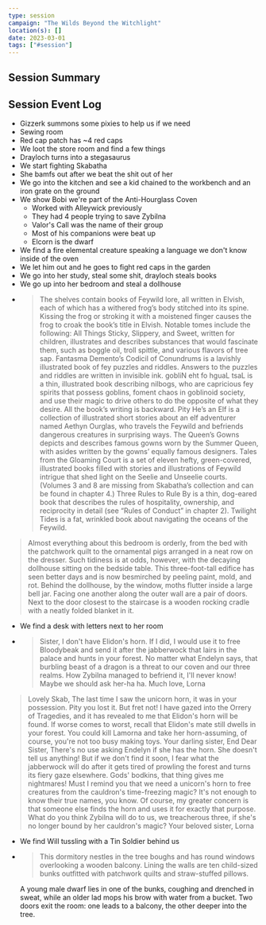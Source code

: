 ```yaml
---
type: session
campaign: "The Wilds Beyond the Witchlight"
location(s): []
date: 2023-03-01
tags: ["#session"]
---
```


## Session Summary

## Session Event Log

- Gizzerk summons some pixies to help us if we need
- Sewing room
- Red cap patch has ~4 red caps
- We loot the store room and find a few things
- Drayloch turns into a stegasaurus
- We start fighting Skabatha
- She bamfs out after we beat the shit out of her
- We go into the kitchen and see a kid chained to the workbench and an iron grate on the ground
- We show Bobi we're part of the Anti-Hourglass Coven
	- Worked with Alleywick previously
	- They had 4 people trying to save Zybilna
	- Valor's Call was the name of their group
	- Most of his companions were beat up
	- Elcorn is the dwarf
- We find a fire elemental creature speaking a language we don't know inside of the oven
- We let him out and he goes to fight red caps in the garden
- We go into her study, steal some shit, drayloch steals books
- We go up into her bedroom and steal a dollhouse
- > The shelves contain books of Feywild lore, all written in Elvish, each of which has a withered frog’s body stitched into its spine. Kissing the frog or stroking it with a moistened finger causes the frog to croak the book’s title in Elvish. Notable tomes include the following:
	All Things Sticky, Slippery, and Sweet, written for children, illustrates and describes substances that would fascinate them, such as boggle oil, troll spittle, and various flavors of tree sap.
	Fantasma Demento’s Codicil of Conundrums is a lavishly illustrated book of fey puzzles and riddles. Answers to the puzzles and riddles are written in invisible ink.
	gobliN eht fo hguaL tsaL is a thin, illustrated book describing nilbogs, who are capricious fey spirits that possess goblins, foment chaos in goblinoid society, and use their magic to drive others to do the opposite of what they desire. All the book’s writing is backward.
	Pity He’s an Elf is a collection of illustrated short stories about an elf adventurer named Aethyn Ourglas, who travels the Feywild and befriends dangerous creatures in surprising ways.
	The Queen’s Gowns depicts and describes famous gowns worn by the Summer Queen, with asides written by the gowns’ equally famous designers.
	Tales from the Gloaming Court is a set of eleven hefty, green-covered, illustrated books filled with stories and illustrations of Feywild intrigue that shed light on the Seelie and Unseelie courts. (Volumes 3 and 8 are missing from Skabatha’s collection and can be found in chapter 4.)
	Three Rules to Rule By is a thin, dog-eared book that describes the rules of hospitality, ownership, and reciprocity in detail (see “Rules of Conduct” in chapter 2).
	Twilight Tides is a fat, wrinkled book about navigating the oceans of the Feywild.

> Almost everything about this bedroom is orderly, from the bed with the patchwork quilt to the ornamental pigs arranged in a neat row on the dresser. Such tidiness is at odds, however, with the decaying dollhouse sitting on the bedside table. This three-foot-tall edifice has seen better days and is now besmirched by peeling paint, mold, and rot.
	Behind the dollhouse, by the window, moths flutter inside a large bell jar. Facing one another along the outer wall are a pair of doors. Next to the door closest to the staircase is a wooden rocking cradle with a neatly folded blanket in it.
- We find a desk with letters next to her room
- > Sister,
I don't have Elidon's horn. If I did, I would use it to free Bloodybeak and send it after the jabberwock that lairs in the palace and hunts in your forest. No matter what Endelyn says, that burbling beast of a dragon is a threat to our coven and our three realms. How Zybilna managed to befriend it, I'll never know! Maybe we should ask her-ha ha.
Much love,
Lorna
> Lovely Skab,
The last time I saw the unicorn horn, it was in your possession. Pity you lost it. But fret not! I have gazed into the Orrery of Tragedies, and it has revealed to me that Elidon's horn will be found.
If worse comes to worst, recall that Elidon's mate still dwells in your forest. You could kill Lamorna and take her horn-assuming, of course, you're not too busy making toys.
Your darling sister,
End
> Dear Sister,
There's no use asking Endelyn if she has the horn. She doesn't tell us anything! But if we don't find it soon, I fear what the jabberwock will do after it gets tired of prowling the forest and turns its fiery gaze elsewhere. Gods' bodkins, that thing gives me nightmares!
Must I remind you that we need a unicorn's horn to free creatures from the cauldron's time-freezing magic? It's not enough to know their true names, you know. Of course, my greater concern is that someone else finds the horn and uses it for exactly that purpose. What do you think Zybilna will do to us, we treacherous three, if she's no longer bound by her cauldron's magic?
Your beloved sister,
Lorna
- We find Will tussling with a Tin Soldier behind us
- > This dormitory nestles in the tree boughs and has round windows overlooking a wooden balcony. Lining the walls are ten child-sized bunks outfitted with patchwork quilts and straw-stuffed pillows.

	A young male dwarf lies in one of the bunks, coughing and drenched in sweat, while an older lad mops his brow with water from a bucket. Two doors exit the room: one leads to a balcony, the other deeper into the tree.